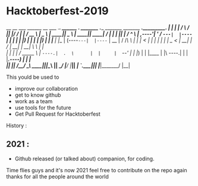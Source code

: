 # Hacktoberfest-2019

 __    __       ___       ______  __  ___ .___________.  ______   .______    _______ .______       _______  _______     _______.___________.
|  |  |  |     /   \     /      ||  |/  / |           | /  __  \  |   _  \  |   ____||   _  \     |   ____||   ____|   /       |           |
|  |__|  |    /  ^  \   |  ,----'|  '  /  `---|  |----`|  |  |  | |  |_)  | |  |__   |  |_)  |    |  |__   |  |__     |   (----`---|  |----`
|   __   |   /  /_\  \  |  |     |    <       |  |     |  |  |  | |   _  <  |   __|  |      /     |   __|  |   __|     \   \       |  |     
|  |  |  |  /  _____  \ |  `----.|  .  \      |  |     |  `--'  | |  |_)  | |  |____ |  |\  \----.|  |     |  |____.----)   |      |  |     
|__|  |__| /__/     \__\ \______||__|\__\     |__|      \______/  |______/  |_______|| _| `._____||__|     |_______|_______/       |__|     
                                                                                                                                            

This yould be used to 
- improve our collaboration 
- get to know github 
- work as a team
- use tools for the future
- Get Pull Request for Hacktoberfest

History :

## 2021 : 
- Github released (or talked about) companion, for coding.

Time flies guys and it's now 2021 feel free to contribute on the repo again thanks for all the people around the world


